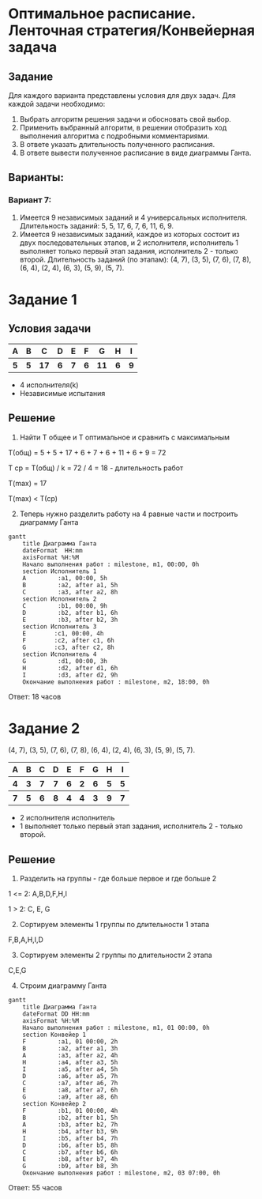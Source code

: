 # Оптимальное расписание. Ленточная стратегия/Конвейерная задача
## Задание
Для каждого варианта представлены условия для двух задач. Для каждой задачи необходимо: 
1. Выбрать алгоритм решения задачи и обосновать свой выбор.
2. Применить выбранный алгоритм, в решении отобразить ход выполнения алгоритма с подробными комментариями.
3. В ответе указать длительность полученного расписания.
4. В ответе вывести полученное расписание в виде диаграммы Ганта.

## Варианты:

### Вариант 7:
1. Имеется 9 независимых заданий и 4 универсальных исполнителя. Длительность заданий: 5, 5, 17, 6, 7, 6, 11, 6, 9.
2. Имеется 9 независимых заданий, каждое из которых состоит из двух последовательных этапов, и 2 исполнителя, исполнитель 1 выполняет только первый этап задания, исполнитель 2 - только второй. Длительность заданий (по этапам): (4, 7), (3, 5), (7, 6), (7, 8), (6, 4), (2, 4), (6, 3), (5, 9), (5, 7).

# Задание 1

## Условия задачи



<table>
    <tr>
        <th>A</th>
        <th>B</th>
        <th>C</th>
         <th>D</th>
         <th>E</th>
         <th>F</th>
         <th>G</th>
         <th>H</th>
         <th>I</th>
    </tr>
    <tr>
        <th>5</th>
        <th>5</th>
        <th>17</th>
         <th>6</th>
         <th>7</th>
         <th>6</th>
         <th>11</th>
         <th>6</th>
         <th>9</th>
    </tr>
</table>

- 4 исполнителя(k)
- Независимые испытания

## Решение 

1. Найти Т общее и T оптимальное и сравнить с максимальным

T(общ) = 5 +  5 + 17 + 6 + 7 + 6 + 11 + 6 + 9 = 72

T ср = T(общ) / k = 72 / 4 = 18 - длительность работ

T(max) =  17 

T(max) < T(ср)

2. Теперь нужно разделить работу на 4 равные части и построить диаграмму Ганта

```mermaid
gantt
    title Диаграмма Ганта 
    dateFormat  HH:mm    
    axisFormat %H:%M
    Начало выполнения работ : milestone, m1, 00:00, 0h
    section Исполнитель 1
    A         :a1, 00:00, 5h
    B         :a2, after a1, 5h
    C         :a3, after a2, 8h
    section Исполнитель 2
    C         :b1, 00:00, 9h
    D         :b2, after b1, 6h
    E         :b3, after b2, 3h
    section Исполнитель 3
    E        :c1, 00:00, 4h
    F        :c2, after c1, 6h
    G        :c3, after c2, 8h
    section Исполнитель 4
    G         :d1, 00:00, 3h
    H         :d2, after d1, 6h
    I         :d3, after d2, 9h
    Окончание выполнения работ : milestone, m2, 18:00, 0h
```

Ответ: 18 часов

# Задание 2

(4, 7), (3, 5), (7, 6), (7, 8), (6, 4), (2, 4), (6, 3), (5, 9), (5, 7).

<table>
    <tr>
        <th>A</th>
        <th>B</th>
        <th>C</th>
         <th>D</th>
         <th>E</th>
         <th>F</th>
         <th>G</th>
         <th>H</th>
         <th>I</th>
    </tr>
    <tr>
        <th>4</th>
        <th>3</th>
        <th>7</th>
         <th>7</th>
         <th>6</th>
         <th>2</th>
         <th>6</th>
         <th>5</th>
         <th>5</th>
    </tr>
<tr>
        <th>7</th>
        <th>5</th>
        <th>6</th>
         <th>8</th>
         <th>4</th>
         <th>4</th>
         <th>3</th>
         <th>9</th>
         <th>7</th>
    </tr>
</table>

-  2 исполнителя исполнитель
- 1 выполняет только первый этап задания, исполнитель 2 - только второй.

## Решение 

1. Разделить на группы - где больше первое и где больше 2

1 <= 2: A,B,D,F,H,I

1 > 2: C, E, G 

2. Сортируем элементы 1 группы по длительности 1 этапа

F,B,A,H,I,D

3. Сортируем элементы 2 группы по длительности 2 этапа

C,E,G

4. Строим диаграмму Ганта

```mermaid
gantt
    title Диаграмма Ганта 
    dateFormat DD HH:mm    
    axisFormat %H:%M
    Начало выполнения работ : milestone, m1, 01 00:00, 0h
    section Конвейер 1
    F         :a1, 01 00:00, 2h
    B         :a2, after a1, 3h
    A         :a3, after a2, 4h
    H         :a4, after a3, 5h
    I         :a5, after a4, 5h
    D         :a6, after a5, 7h
    C         :a7, after a6, 7h
    E         :a8, after a7, 6h
    G         :a9, after a8, 6h
    section Конвейер 2
    F         :b1, 01 00:00, 4h
    B         :b2, after b1, 5h
    A         :b3, after b2, 7h
    H         :b4, after b3, 9h
    I         :b5, after b4, 7h
    D         :b6, after b5, 8h
    C         :b7, after b6, 6h
    E         :b8, after b7, 4h
    G         :b9, after b8, 3h
    Окончание выполнения работ : milestone, m2, 03 07:00, 0h
```
Ответ: 55 часов